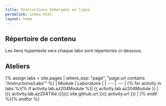 ```yaml
---
title: Instructions hébergées en ligne
permalink: index.html
layout: home
---
```


## Répertoire de contenu

Les liens hypertexte vers chaque labo sont répertoriés ci-dessous.

## Ateliers

{% assign labs = site.pages | where_exp: "page", "page.url contains '/Instructions/Labs'" %}
| Module | Laboratoire |
| --- | --- |
{% for activity in labs  %}{% if activity.lab.az204Module %}| {{ activity.lab.az204Module }} | [{{ activity.lab.az204Title }}]({{ site.github.url }}{{ activity.url }}) |
{% endif %}{% endfor %}

